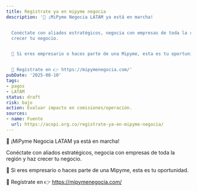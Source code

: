 ```yaml
---
title: Regístrate ya en mipyme negocia
description: '🚀 ¡MiPyme Negocia LATAM ya está en marcha!


  Conéctate con aliados estratégicos, negocia con empresas de toda la región y haz
  crecer tu negocio.


  💼 Si eres empresario o haces parte de una Mipyme, esta es tu oportunidad.


  🔗 Regístrate en 👉 https://mipymenegocia.com/'
pubDate: '2025-08-10'
tags:
- pagos
- LATAM
status: draft
risk: bajo
action: Evaluar impacto en comisiones/operación.
sources:
- name: Fuente
  url: https://acopi.org.co/registrate-ya-en-mipyme-negocia/
---
```

🚀 ¡MiPyme Negocia LATAM ya está en marcha!

Conéctate con aliados estratégicos, negocia con empresas de toda la región y haz crecer tu negocio.

💼 Si eres empresario o haces parte de una Mipyme, esta es tu oportunidad.

🔗 Regístrate en 👉 https://mipymenegocia.com/
